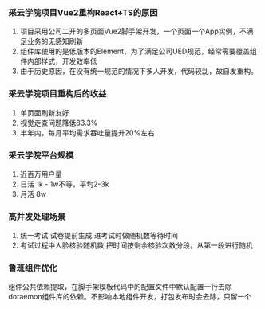 ### 采云学院项目Vue2重构React+TS的原因
1. 项目采用公司二开的多页面Vue2脚手架开发，一个页面一个App实例，不满足业务的无感知刷新
2. 组件库使用的是低版本的Element，为了满足公司UED规范，经常需要覆盖组件内部样式，开发效率低
3. 由于历史原因，在没有统一规范的情况下多人开发，代码较乱，故自发重构。

### 采云学院项目重构后的收益
1. 单页面刷新友好
2. 视觉走查问题降低83.3%
3. 半年内，每月平均需求吞吐量提升20%左右

### 采云学院平台规模
1. 近百万用户量
2. 日活 1k - 1w不等，平均2-3k
3. 月活 8w

### 高并发处理场景
1. 统一考试 试卷提前生成 进考试时做随机数等待时间
2. 考试过程中人脸核验随机数 把时间按剩余核验次数分段，从第一段进行随机

### 鲁班组件优化
组件公共依赖提取，在脚手架模板代码中的配置文件中默认配置一行去除doraemon组件库的依赖。不影响本地组件开发，打包发布时会去除，只留一个
